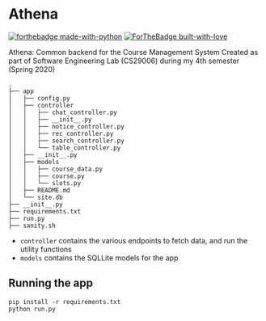 # Athena
[![forthebadge made-with-python](http://ForTheBadge.com/images/badges/made-with-python.svg)](https://www.python.org/) [![ForTheBadge built-with-love](http://ForTheBadge.com/images/badges/built-with-love.svg)](https://GitHub.com/Naereen/)

Athena: Common backend for the Course Management System
Created as part of Software Engineering Lab (CS29006) during my 4th semester (Spring 2020)

```shell
.
├── app
│   ├── config.py
│   ├── controller
│   │   ├── chat_controller.py
│   │   ├── __init__.py
│   │   ├── notice_controller.py
│   │   ├── rec_controller.py
│   │   ├── search_controller.py
│   │   └── table_controller.py
│   ├── __init__.py
│   ├── models
│   │   ├── course_data.py
│   │   ├── course.py
│   │   └── slots.py
│   ├── README.md
│   └── site.db
├── __init__.py
├── requirements.txt
├── run.py
├── sanity.sh
```
- `controller` contains the various endpoints to fetch data, and run the utility functions
- `models` contains the SQLLite models for the app

## Running the app
```shell
pip install -r requirements.txt
python run.py
```

